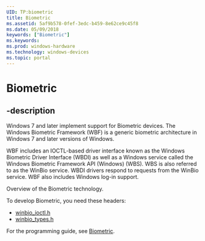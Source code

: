 ```yaml
---
UID: TP:biometric
title: Biometric
ms.assetid: 5af9b578-0fef-3edc-b459-8e62ce9c45f8
ms.date: 05/09/2018
keywords: ["Biometric"]
ms.keywords:
ms.prod: windows-hardware
ms.technology: windows-devices
ms.topic: portal
---
```


# Biometric

## -description

Windows 7 and later implement support for Biometric devices. The Windows Biometric Framework (WBF) is a generic biometric architecture in Windows 7 and later versions of Windows.

WBF includes an IOCTL-based driver interface known as the Windows Biometric Driver Interface (WBDI) as well as a Windows service called the Windows Biometric Framework API (Windows) (WBS). WBS is also referred to as the WinBio service. WBDI drivers respond to requests from the WinBio service. WBF also includes Windows log-in support.

Overview of the Biometric technology.

To develop Biometric, you need these headers:

 * [winbio_ioctl.h](../winbio_ioctl/index.md)
 * [winbio_types.h](../winbio_types/index.md)

For the programming guide, see [Biometric](https://docs.microsoft.com/windows-hardware/drivers/biometric).


